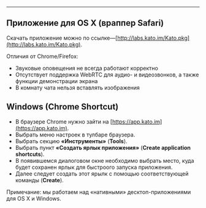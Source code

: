 ***

## Приложение для OS X (враппер Safari)

Скачать приложение можно по ссылке—[http://labs.kato.im/Kato.pkg](http://labs.kato.im/Kato.pkg).

Отличия от Chrome/Firefox:

- Звуковые оповещения не всегда работают корректно
- Отсутствует поддержка WebRTC для аудио- и видеозвонков, а также функции демонстрации экрана
- В комнату чата нельзя вставлять изображения

## Windows (Chrome Shortcut)

 - В браузере Chrome нужно зайти на [https://app.kato.im](https://app.kato.im).
 - Выбрать меню настроек в тулбаре браузера.
 - Выбрать секцию **«Инструменты»** (**Tools**).
 - Выбрать пункт **«Создать ярлык приложения»** (**Create application shortcuts**).
 - В появившемся диалоговом окне необходимо выбрать место, куда будет сохранен ярлык для быстроого запуска приложения. 
 - Далее следует создать этот ярылк с помощью соответствующей команды (**Create**).

Примечание: мы работаем над «нативными» десктоп-приложениями для OS X и Windows. 
